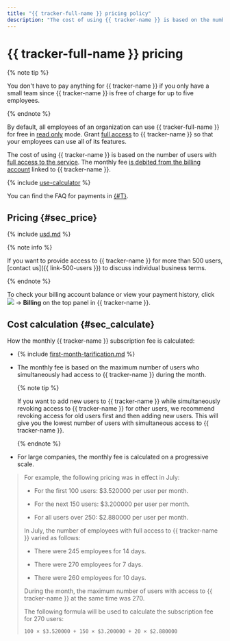 ```yaml
---
title: "{{ tracker-full-name }} pricing policy"
description: "The cost of using {{ tracker-name }} is based on the number of users with full access to the service. You don't have to pay anything for {{ tracker-name }} if you only have a small team since {{ tracker-name }} is free of charge for up to five employees."
---
```


# {{ tracker-full-name }} pricing

{% note tip %}

You don't have to pay anything for {{ tracker-name }} if you only have a small team since {{ tracker-name }} is free of charge for up to five employees.

{% endnote %}

By default, all employees of an organization can use {{ tracker-full-name }} for free in [read only](access.md#readonly) mode. Grant [full access](access.md) to {{ tracker-name }} so that your employees can use all of its features.

The cost of using {{ tracker-name }} is based on the number of users with [full access to the service](access.md). The monthly fee [is debited from the billing account](pay-the-bill.md#charge) linked to {{ tracker-name }}.

{% include [use-calculator](../_includes/pricing/use-calculator.md) %}

You can find the FAQ for payments in [{#T}](payment.md).

## Pricing {#sec_price}




{% include [usd.md](../_pricing/tracker/usd.md) %}


{% note info %}

If you want to provide access to {{ tracker-name }} for more than 500 users, [contact us]({{ link-500-users }}) to discuss individual business terms.

{% endnote %}

To check your billing account balance or view your payment history, click ![](../_assets/tracker/tracker-burger.png) → **Billing** on the top panel in {{ tracker-name }}.

## Cost calculation {#sec_calculate}

How the monthly {{ tracker-name }} subscription fee is calculated:

* {% include [first-month-tarification.md](../_includes/tracker/first-month-tarification.md) %}

* The monthly fee is based on the maximum number of users who simultaneously had access to {{ tracker-name }} during the month.

   {% note tip %}

   If you want to add new users to {{ tracker-name }} while simultaneously revoking access to {{ tracker-name }} for other users, we recommend revoking access for old users first and then adding new users. This will give you the lowest number of users with simultaneous access to {{ tracker-name }}.

   {% endnote %}

* For large companies, the monthly fee is calculated on a progressive scale.

> For example, the following pricing was in effect in July:
>
> * For the first 100 users: $3.520000 per user per month.
>
> * For the next 150 users: $3.200000 per user per month.
>
> * For all users over 250: $2.880000 per user per month.
>
> In July, the number of employees with full access to {{ tracker-name }} varied as follows:
>
> * There were 245 employees for 14 days.
>
> * There were 270 employees for 7 days.
>
> * There were 260 employees for 10 days.
>
> During the month, the maximum number of users with access to {{ tracker-name }} at the same time was 270.
>
> The following formula will be used to calculate the subscription fee for 270 users:
>
> 
>
> 
>
> >
> ```
> 100 × $3.520000 + 150 × $3.200000 + 20 × $2.880000
> ```
>
> 